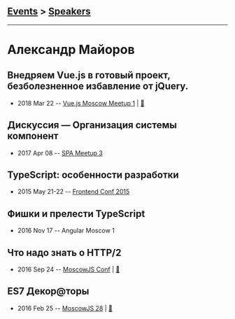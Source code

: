 ## [Events](../README.md) > [Speakers](../speakers.md)
---

# Александр Майоров

## Внедряем Vue.js в готовый проект, безболезненное избавление от jQuery.
- 2018 Mar 22 -- [Vue.js Moscow Meetup 1](https://youtu.be/h9NQs0SEVoA?t=40m11s)  | [:notebook:](https://speakerdeck.com/vuejsmoscow/vniedriaiem-vue-dot-js-v-ghotovyi-proiekt-biezboliezniennoie-izbavlieniie-ot-jquery-alieksandr-maiorov-vue-dot-js-moscow-meetup)  
## Дискуссия — Организация системы компонент
- 2017 Apr 08 -- [SPA Meetup 3](https://www.youtube.com/watch?v=h23HbKaUbaU)    
## TypeScript: особенности разработки
- 2015 May 21-22 -- [Frontend Conf 2015](https://www.youtube.com/watch?v=QVBHIK8fZ_o)    
## Фишки и прелести TypeScript
- 2016 Nov 17 -- Angular Moscow 1    
## Что надо знать о HTTP&#x2F;2
- 2016 Sep 24 -- [MoscowJS Conf](https://www.youtube.com/watch?v=4yyhqMh9FcY)  | [:notebook:](http://www.slideshare.net/BadooDev/http2-67061869)  
## ES7 Декор@торы
- 2016 Feb 25 -- [MoscowJS 28](https://it.mail.ru/video/465/)  | [:notebook:](http://moscowjs.majorov.su/)  
